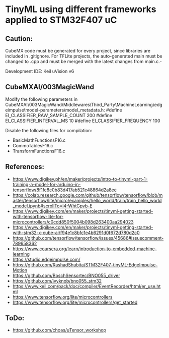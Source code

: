 # TinyML using different frameworks applied to STM32F407 uC

## Caution:
CubeMX code must be generated for every project, since libraries are included in .gitignore. For TFLite projects, the auto-generated main must be changed to .cpp and must be merged with the latest changes from main.c.-

Development IDE: Keil uVision v6

## CubeMXAI/003MagicWand

Modify the following parameters in CubeMXAI\003MagicWand\Middlewares\Third_Party\MachineLearning\edgeimpulse\model-parameters\model_metadata.h:
#define EI_CLASSIFIER_RAW_SAMPLE_COUNT           200
#define EI_CLASSIFIER_INTERVAL_MS                10
#define EI_CLASSIFIER_FREQUENCY                  100

Disable the following files for compilation:
- BasicMathFunctionsF16.c
- CommoTablesF16.c
- TransformFunctionsF16.c

## References:
- https://www.digikey.ph/en/maker/projects/intro-to-tinyml-part-1-training-a-model-for-arduino-in-tensorflow/8f1fc8c0b83d417ab521c48864d2a8ec
- https://colab.research.google.com/github/tensorflow/tensorflow/blob/master/tensorflow/lite/micro/examples/hello_world/train/train_hello_world_model.ipynb#scrollTo=l4-WhtGpvb-E
- https://www.digikey.com/en/maker/projects/tinyml-getting-started-with-tensorflow-lite-for-microcontrollers/c0cdd850f5004b098d263400aa294023
- https://www.digikey.com/en/maker/projects/tinyml-getting-started-with-stm32-x-cube-ai/f94e1c8bfc1e4b6291d0f672d780d2c0
- https://github.com/tensorflow/tensorflow/issues/45686#issuecomment-789658362
- https://www.coursera.org/learn/introduction-to-embedded-machine-learning
- https://studio.edgeimpulse.com/
- https://github.com/RashadShubita/STM32F407-tinyML-EdgeImpulse-Motion
- https://github.com/BoschSensortec/BNO055_driver
- https://github.com/ivyknob/bno055_stm32
- https://www.keil.com/pack/doc/compiler/EventRecorder/html/er_use.html
- https://www.tensorflow.org/lite/microcontrollers
- https://www.tensorflow.org/lite/microcontrollers/get_started

## ToDo:
- https://github.com/choas/uTensor_workshop
